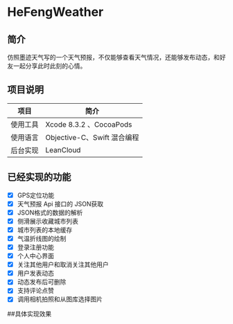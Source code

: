 # HeFengWeather
## 简介 
仿照墨迹天气写的一个天气预报，不仅能够查看天气情况，还能够发布动态，和好友一起分享此时此刻的心情。

## 项目说明
 项目    | 简介
 ------- |-------------
使用工具|Xcode 8.3.2 、CocoaPods
使用语言|Objective-C、Swift 混合编程
后台实现|LeanCloud

## 已经实现的功能
- [x] GPS定位功能
- [x] 天气预报 Api 接口的 JSON获取
- [x] JSON格式的数据的解析
- [x] 侧滑展示收藏城市列表
- [x] 城市列表的本地缓存
- [x] 气温折线图的绘制
- [x] 登录注册功能
- [x] 个人中心界面
- [x] 关注其他用户和取消关注其他用户
- [x] 用户发表动态
- [x] 动态发布后可删除 
- [x] 支持评论点赞
- [x] 调用相机拍照和从图库选择图片

##具体实现效果



